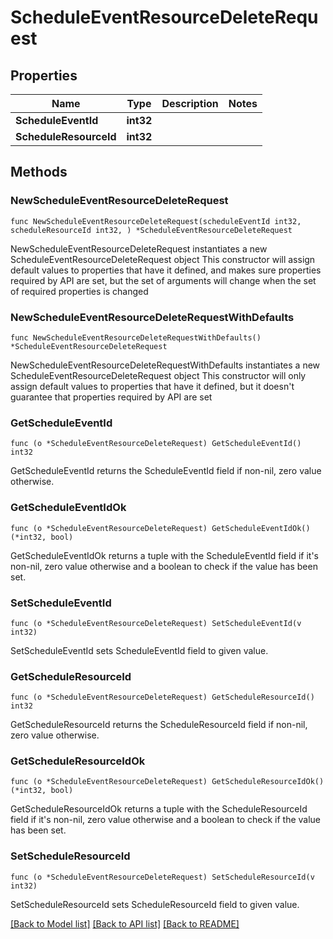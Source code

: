 # ScheduleEventResourceDeleteRequest

## Properties

Name | Type | Description | Notes
------------ | ------------- | ------------- | -------------
**ScheduleEventId** | **int32** |  | 
**ScheduleResourceId** | **int32** |  | 

## Methods

### NewScheduleEventResourceDeleteRequest

`func NewScheduleEventResourceDeleteRequest(scheduleEventId int32, scheduleResourceId int32, ) *ScheduleEventResourceDeleteRequest`

NewScheduleEventResourceDeleteRequest instantiates a new ScheduleEventResourceDeleteRequest object
This constructor will assign default values to properties that have it defined,
and makes sure properties required by API are set, but the set of arguments
will change when the set of required properties is changed

### NewScheduleEventResourceDeleteRequestWithDefaults

`func NewScheduleEventResourceDeleteRequestWithDefaults() *ScheduleEventResourceDeleteRequest`

NewScheduleEventResourceDeleteRequestWithDefaults instantiates a new ScheduleEventResourceDeleteRequest object
This constructor will only assign default values to properties that have it defined,
but it doesn't guarantee that properties required by API are set

### GetScheduleEventId

`func (o *ScheduleEventResourceDeleteRequest) GetScheduleEventId() int32`

GetScheduleEventId returns the ScheduleEventId field if non-nil, zero value otherwise.

### GetScheduleEventIdOk

`func (o *ScheduleEventResourceDeleteRequest) GetScheduleEventIdOk() (*int32, bool)`

GetScheduleEventIdOk returns a tuple with the ScheduleEventId field if it's non-nil, zero value otherwise
and a boolean to check if the value has been set.

### SetScheduleEventId

`func (o *ScheduleEventResourceDeleteRequest) SetScheduleEventId(v int32)`

SetScheduleEventId sets ScheduleEventId field to given value.


### GetScheduleResourceId

`func (o *ScheduleEventResourceDeleteRequest) GetScheduleResourceId() int32`

GetScheduleResourceId returns the ScheduleResourceId field if non-nil, zero value otherwise.

### GetScheduleResourceIdOk

`func (o *ScheduleEventResourceDeleteRequest) GetScheduleResourceIdOk() (*int32, bool)`

GetScheduleResourceIdOk returns a tuple with the ScheduleResourceId field if it's non-nil, zero value otherwise
and a boolean to check if the value has been set.

### SetScheduleResourceId

`func (o *ScheduleEventResourceDeleteRequest) SetScheduleResourceId(v int32)`

SetScheduleResourceId sets ScheduleResourceId field to given value.



[[Back to Model list]](../README.md#documentation-for-models) [[Back to API list]](../README.md#documentation-for-api-endpoints) [[Back to README]](../README.md)


